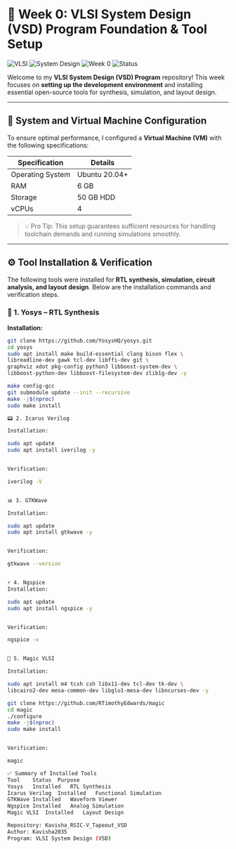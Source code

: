 # 🚀 Week 0: VLSI System Design (VSD) Program Foundation & Tool Setup

![VLSI](https://img.shields.io/badge/VLSI-System-blue) ![System Design](https://img.shields.io/badge/System-Design-darkblue) ![Week 0](https://img.shields.io/badge/Week-0-orange) ![Status](https://img.shields.io/badge/Status-Complete-brightgreen)

Welcome to my **VLSI System Design (VSD) Program** repository! This week focuses on **setting up the development environment** and installing essential open-source tools for synthesis, simulation, and layout design.

---

## 🎯 System and Virtual Machine Configuration

To ensure optimal performance, I configured a **Virtual Machine (VM)** with the following specifications:

| Specification | Details |
|---------------|---------|
| Operating System | Ubuntu 20.04+ |
| RAM | 6 GB |
| Storage | 50 GB HDD |
| vCPUs | 4 |

> 💡 Pro Tip: This setup guarantees sufficient resources for handling toolchain demands and running simulations smoothly.

---

## ⚙ Tool Installation & Verification

The following tools were installed for **RTL synthesis, simulation, circuit analysis, and layout design**. Below are the installation commands and verification steps.

### 🧠 1. Yosys – RTL Synthesis

**Installation:**
```bash
git clone https://github.com/YosysHQ/yosys.git
cd yosys
sudo apt install make build-essential clang bison flex \
libreadline-dev gawk tcl-dev libffi-dev git \
graphviz xdot pkg-config python3 libboost-system-dev \
libboost-python-dev libboost-filesystem-dev zlib1g-dev -y

make config-gcc
git submodule update --init --recursive
make -j$(nproc)
sudo make install

📟 2. Icarus Verilog

Installation:

sudo apt update
sudo apt install iverilog -y


Verification:

iverilog -V


📊 3. GTKWave

Installation:

sudo apt update
sudo apt install gtkwave -y


Verification:

gtkwave --version


⚡ 4. Ngspice
Installation:

sudo apt update
sudo apt install ngspice -y


Verification:

ngspice -v


🎨 5. Magic VLSI

Installation:

sudo apt install m4 tcsh csh libx11-dev tcl-dev tk-dev \
libcairo2-dev mesa-common-dev libglu1-mesa-dev libncurses-dev -y

git clone https://github.com/RTimothyEdwards/magic
cd magic
./configure
make -j$(nproc)
sudo make install


Verification:

magic

✅ Summary of Installed Tools
Tool	Status	Purpose
Yosys	Installed	RTL Synthesis
Icarus Verilog	Installed	Functional Simulation
GTKWave	Installed	Waveform Viewer
Ngspice	Installed	Analog Simulation
Magic VLSI	Installed	Layout Design

Repository: Kavisha_RSIC-V_Tapeout_VSD
Author: Kavisha2035
Program: VLSI System Design (VSD)
